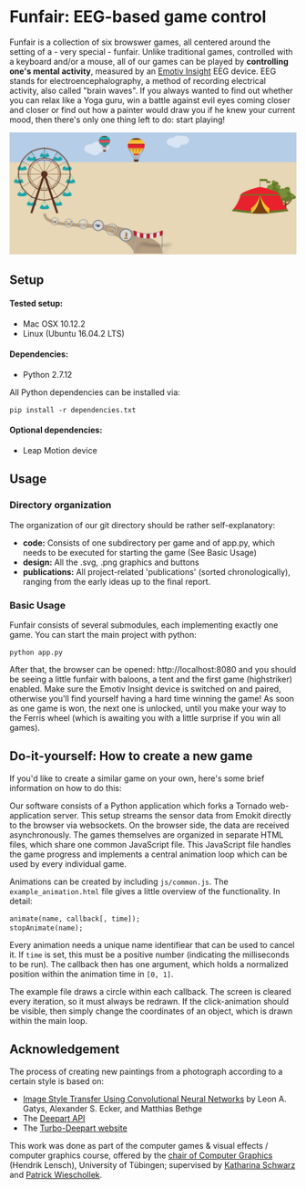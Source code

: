 # Funfair: EEG-based game control
Funfair is a collection of six browswer games, all centered around the setting of a - very special - funfair. Unlike traditional games, controlled with a keyboard and/or a  mouse, all of our games can be played by **controlling one's mental activity**, measured by an [Emotiv Insight](https://www.emotiv.com/insight/) EEG device. EEG stands for electroencephalography, a method of recording electrical activity, also called "brain waves". If you always wanted to find out whether you can relax like a Yoga guru, win a battle against evil eyes coming closer and closer or find out how a painter would draw you if he knew your current mood, then there's only one thing left to do: start playing!

![](design/index.png)

## Setup

#### Tested setup:
* Mac OSX 10.12.2
* Linux (Ubuntu 16.04.2 LTS)

#### Dependencies:
* Python 2.7.12

All Python dependencies can be installed via:
```
pip install -r dependencies.txt
```
#### Optional dependencies:
* Leap Motion device


## Usage

### Directory organization

The organization of our git directory should be rather self-explanatory:

- **code:** Consists of one subdirectory per game and of app.py, which needs to be executed for starting the game (See Basic Usage)
- **design:** All the .svg, .png graphics and buttons
- **publications:** All project-related 'publications' (sorted chronologically), ranging from the early ideas up to the final report. 

### Basic Usage
Funfair consists of several submodules, each implementing exactly one game. You can start the main project with python:
```
python app.py
```
After that, the browser can be opened: http://localhost:8080 and you should be seeing a little funfair with baloons, a tent and the first game (highstriker) enabled. Make sure the Emotiv Insight device is switched on and paired, otherwise you'll find yourself having a hard time winning the game! As soon as one game is won, the next one is unlocked, until you make your way to the Ferris wheel (which is awaiting you with a little surprise if you win all games).


## Do-it-yourself: How to create a new game
If you'd like to create a similar game on your own, here's some brief information on how to do this: 

Our software consists of a Python application which forks a Tornado web-application server. This setup streams the sensor data from Emokit directly to the browser via websockets. On the browser side, the data are received asynchronously. The games themselves are organized in separate HTML files, which share one common JavaScript file. This JavaScript file handles the game progress and implements a central animation loop which can be used by every individual game.

Animations can be created by including `js/common.js`. The `example_animation.html` file gives a little overview of the functionality. In detail:

```
animate(name, callback[, time]);
stopAnimate(name);
```

Every animation needs a unique name identifiear that can be used to cancel it. If `time` is set, this must be a positive number (indicating the milliseconds to be run). The callback then has one argument, which holds a normalized position within the animation time in `[0, 1]`. 

The example file draws a circle within each callback. The screen is cleared every iteration, so it must always be redrawn. If the click-animation should be visible, then simply change the coordinates of an object, which is drawn within the main loop.


## Acknowledgement

The process of creating new paintings from a photograph according to a certain style is based on:

* [Image Style Transfer Using Convolutional Neural Networks](http://www.cv-foundation.org/openaccess/content_cvpr_2016/papers/Gatys_Image_Style_Transfer_CVPR_2016_paper.pdf)
by Leon A. Gatys, Alexander S. Ecker, and Matthias Bethge
* The [Deepart API](https://github.com/deepart-io/deepart-api)
* The [Turbo-Deepart website](http://turbo.deepart.io/)

This work was done as part of the computer games & visual effects / computer graphics course, offered by the [chair of Computer Graphics](http://www.uni-tuebingen.de/fakultaeten/mathematisch-naturwissenschaftliche-fakultaet/fachbereiche/informatik/lehrstuehle/computergrafik/lehrstuhl.html) (Hendrik Lensch), University of Tübingen; supervised by [Katharina Schwarz](http://www.wsi.uni-tuebingen.de/lehrstuehle/computergrafik/lehrstuhl/staff/katharina-schwarz.html) and [Patrick Wieschollek](http://www.wsi.uni-tuebingen.de/lehrstuehle/computergrafik/lehrstuhl/staff/wieschollek.html).
